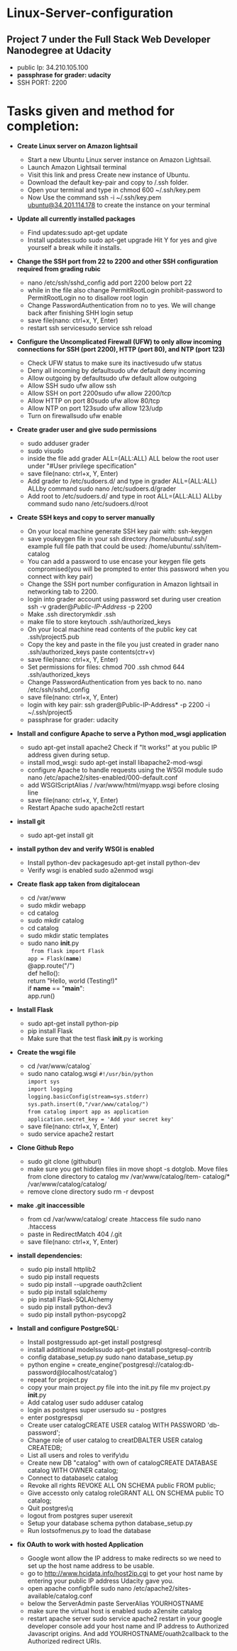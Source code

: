 # Linux-Server-configuration

## Project 7 under the Full Stack Web Developer Nanodegree at Udacity

* public Ip: 34.210.105.100
* **passphrase for grader: udacity**
* SSH PORT: 2200
# Tasks given and method for completion:
* **Create Linux server on Amazon lightsail**
  * Start a new Ubuntu Linux server instance on Amazon Lightsail.
  * Launch Amazon Lightsail terminal
  * Visit this link and press Create new instance of Ubuntu.
  * Download the default key-pair and copy to /.ssh folder.
  * Open your terminal and type in chmod 600 ~/.ssh/key.pem
  * Now Use the command ssh -i ~/.ssh/key.pem ubuntu@34.201.114.178 to create the instance on your terminal

* **Update all currently installed packages**
  * Find updates:sudo apt-get update
  * Install updates:sudo sudo apt-get upgrade Hit Y for yes and give yourself a break while it installs.
* **Change the SSH port from 22 to 2200 and other SSH configuration required from grading rubic**
  * nano /etc/ssh/sshd_config add port 2200 below port 22
  * while in the file also change PermitRootLogin prohibit-password to PermitRootLogin no to disallow root login
  * Change PasswordAuthentication from no to yes. We will change back after finishing SHH login setup
  * save file(nano: ctrl+x, Y, Enter)
  * restart ssh servicesudo service ssh reload
* **Configure the Uncomplicated Firewall (UFW) to only allow incoming connections for SSH (port 2200), HTTP (port 80), and NTP (port 123)**
  * Check UFW status to make sure its inactivesudo ufw status
  * Deny all incoming by defaultsudo ufw default deny incoming
  * Allow outgoing by defaultsudo ufw default allow outgoing
  * Allow SSH sudo ufw allow ssh
  * Allow SSH on port 2200sudo ufw allow 2200/tcp
  * Allow HTTP on port 80sudo ufw allow 80/tcp
  * Allow NTP on port 123sudo ufw allow 123/udp
  * Turn on firewallsudo ufw enable
* **Create grader user and give sudo permissions**
  * sudo adduser grader
  * sudo visudo
  * inside the file add grader ALL=(ALL:ALL) ALL below the root user under "#User privilege specification"
  * save file(nano: ctrl+x, Y, Enter)
  * Add grader to /etc/sudoers.d/ and type in grader ALL=(ALL:ALL) ALLby command sudo nano /etc/sudoers.d/grader
  * Add root to /etc/sudoers.d/ and type in root ALL=(ALL:ALL) ALLby command sudo nano /etc/sudoers.d/root
* **Create SSH keys and copy to server manually**
  * On your local machine generate SSH key pair with: ssh-keygen
  * save youkeygen file in your ssh directory /home/ubuntu/.ssh/ example full file path that could be used: /home/ubuntu/.ssh/item-catalog
  * You can add a password to use encase your keygen file gets compromised(you will be prompted to enter this password when you connect with key pair)
  * Change the SSH port number configuration in Amazon lightsail in networking tab to 2200.
  * login into grader account using password set during user creation ssh -v grader@*Public-IP-Address* -p 2200
  * Make .ssh directorymkdir .ssh
  * make file to store keytouch .ssh/authorized_keys
  * On your local machine read contents of the public key cat .ssh/project5.pub
  * Copy the key and paste in the file you just created in grader nano .ssh/authorized_keys paste contents(ctr+v)
  * save file(nano: ctrl+x, Y, Enter)
  * Set permissions for files: chmod 700 .ssh chmod 644 .ssh/authorized_keys
  * Change PasswordAuthentication from yes back to no. nano /etc/ssh/sshd_config
  * save file(nano: ctrl+x, Y, Enter)
  * login with key pair: ssh grader@Public-IP-Address* -p 2200 -i ~/.ssh/project5
  * passphrase for grader: udacity
* **Install and configure Apache to serve a Python mod_wsgi application**
  * sudo apt-get install apache2 Check if "It works!" at you public IP address given during setup.
  * install mod_wsgi: sudo apt-get install libapache2-mod-wsgi
  * configure Apache to handle requests using the WSGI module sudo nano /etc/apache2/sites-enabled/000-default.conf
  * add WSGIScriptAlias / /var/www/html/myapp.wsgi before </VirtualHost> closing line
  * save file(nano: ctrl+x, Y, Enter)
  * Restart Apache sudo apache2ctl restart
* **install git**
  * sudo apt-get install git
* **install python dev and verify WSGI is enabled**
  * Install python-dev packagesudo apt-get install python-dev
  * Verify wsgi is enabled sudo a2enmod wsgi
* **Create flask app taken from digitalocean**
  * cd /var/www
  * sudo mkdir webapp
  * cd catalog
  * sudo mkdir catalog
  * cd catalog
  * sudo mkdir static templates
  * sudo nano __init__.py  
  <code> from flask import Flask</code>   
  <code>app = Flask(__name__)</code>    
@app.route("/")  
def hello():  
    return "Hello, world (Testing!)"  
if __name__ == "__main__":  
app.run() </code>
* **Install Flask**
  * sudo apt-get install python-pip
  * pip install Flask
  * Make sure that the test flask __init__.py is working 
* **Create the wsgi file**
  * cd /var/www/catalog`
  * sudo nano catalog.wsgi
  <code>#!/usr/bin/python</code>  
  <code>import sys</code>    
  <code>import logging</code>    
  <code>logging.basicConfig(stream=sys.stderr)</code>
  <code>sys.path.insert(0,"/var/www/catalog/")</code>  
  <code>from catalog import app as application</code>    
  <code>application.secret_key = 'Add your secret key'</code>  
  * save file(nano: ctrl+x, Y, Enter)
  * sudo service apache2 restart
* **Clone Github Repo** 
  * sudo git clone (githuburl)
  * make sure you get hidden files iin move shopt -s dotglob. Move files from clone directory to catalog mv /var/www/catalog/item-   catalog/* /var/www/catalog/catalog/
  * remove clone directory sudo rm -r devpost
* **make .git inaccessible**
  * from cd /var/www/catalog/ create .htaccess file sudo nano .htaccess
  * paste in RedirectMatch 404 /\.git
  * save file(nano: ctrl+x, Y, Enter)
* **install dependencies:**
  * sudo pip install httplib2
  * sudo pip install requests
  * sudo pip install --upgrade oauth2client
  * sudo pip install sqlalchemy
  * pip install Flask-SQLAlchemy
  * sudo pip install python-dev3
  * sudo pip install python-psycopg2
* **Install and configure PostgreSQL:**
  * Install postgressudo apt-get install postgresql
  * install additional modelssudo apt-get install postgresql-contrib
  * config database_setup.py sudo nano database_setup.py
  * python engine = create_engine('postgresql://catalog:db-password@localhost/catalog')
  * repeat for project.py
  * copy your main project.py file into the init.py file mv project.py __init__.py
  * Add catalog user sudo adduser catalog
  * login as postgres super usersudo su - postgres
  * enter postgrespsql
  * Create user catalogCREATE USER catalog WITH PASSWORD 'db-password';
  * Change role of user catalog to creatDBALTER USER catalog CREATEDB;
  * List all users and roles to verify\du
  * Create new DB "catalog" with own of catalogCREATE DATABASE catalog WITH OWNER catalog;
  * Connect to database\c catalog
  * Revoke all rights REVOKE ALL ON SCHEMA public FROM public;
  * Give accessto only catalog roleGRANT ALL ON SCHEMA public TO catalog;
  * Quit postgres\q
  * logout from postgres super userexit
  * Setup your database schema python database_setup.py
  * Run lostsofmenus.py to load the database
* **fix OAuth to work with hosted Application**
  * Google wont allow the IP address to make redirects so we need to set up the host name address to be usable.
  * go to http://www.hcidata.info/host2ip.cgi to get your host name by entering your public IP address Udacity gave you.
  * open apache configbfile sudo nano /etc/apache2/sites-available/catalog.conf
  * below the ServerAdmin paste ServerAlias YOURHOSTNAME
  * make sure the virtual host is enabled sudo a2ensite catalog
  * restart apache server sudo service apache2 restart
   in your google developer console add your host name and IP address to Authorized Javascript origins. And add YOURHOSTNAME/ouath2callback to the Authorized redirect URIs.
